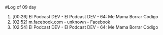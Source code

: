 #Log of 09 day

1. [00:26] El Podcast DEV - El Podcast DEV - 64: Me Mama Borrar Código
1. [02:52] m.facebook.com - unknown - Facebook
1. [02:54] El Podcast DEV - El Podcast DEV - 64: Me Mama Borrar Código
